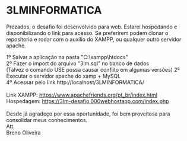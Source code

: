 # 3LMINFORMATICA
Prezados, o desafio foi desenvolvido para web. Estarei hospedando e disponibilizando o link para acesso.
Se preferirem podem  clonar o repositorio e rodar com o auxilio do XAMPP, ou qualquer outro servidor apache. 


1º Salvar a aplicação na pasta "C:\xampp\htdocs"<br/> 
2º Fazer o import do arquivo "3lm.sql" no banco de dados<br/> (Talvez o comando USE possa causar conflito em algumas versões)
2ª Executar o servidor apache do xamp + MySQL<br/> 
4º Acessar pelo link http://localhost/3LMINFORMATICA/<br/>
<br/>
Link XAMPP: https://www.apachefriends.org/pt_br/index.html<br/>
Hospedagem: https://3lm-desafio.000webhostapp.com/index.php<br/>
<br/>
Desde já agradeço por essa oportunidade, foi bem proveitosa para consolidar meus conhecimentos.
<br/>
Att. <br/>
Breno Oliveira
